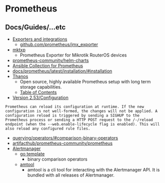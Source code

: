 # Prometheus


## Docs/Guides/...etc

* [Exporters and integrations](https://prometheus.io/docs/instrumenting/exporters/)
    * [github.com/prometheus/jmx_exporter](https://github.com/prometheus/jmx_exporter)
* [mktxp](https://github.com/akpw/mktxp)
    * Prometheus Exporter for Mikrotik RouterOS devices
* [prometheus-community/helm-charts](https://github.com/prometheus-community/helm-charts)
* [Ansible Collection for Prometheus](https://github.com/prometheus-community/ansible)
* [docs/prometheus/latest/installation/#installation](https://prometheus.io/docs/prometheus/latest/installation/#installation)
* [Thanos](https://thanos.io/)
    * Open source, highly available Prometheus setup with long term storage capabilities.
    * [Table of Contents](https://thanos.io/tip/components/query.md/)
* [Version 2.53/Configuration](https://prometheus.io/docs/prometheus/2.53/configuration/configuration/)

```
Prometheus can reload its configuration at runtime. If the new configuration is not well-formed, the changes will not be applied. A configuration reload is triggered by sending a SIGHUP to the Prometheus process or sending a HTTP POST request to the /-/reload endpoint (when the --web.enable-lifecycle flag is enabled). This will also reload any configured rule files.
```

* [querying/operators/#comparison-binary-operators](https://prometheus.io/docs/prometheus/latest/querying/operators/#comparison-binary-operators)
* [artifacthub/prometheus-community/prometheus](https://artifacthub.io/packages/helm/prometheus-community/prometheus)
* [Alertmanager](https://prometheus.io/docs/alerting/latest/overview/)
    * [go template](https://pkg.go.dev/text/template)
        * binary comparison operators
    * [amtool](https://github.com/prometheus/alertmanager?tab=readme-ov-file#amtool)
        * amtool is a cli tool for interacting with the Alertmanager API. It is bundled with all releases of Alertmanager.